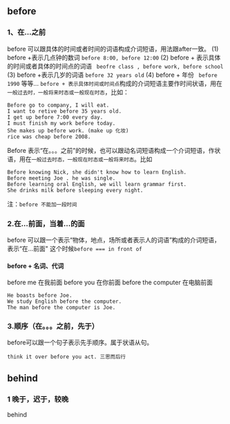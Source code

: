 ## before
### 1、在...之前
before 可以跟具体的时间或者时间的词语构成介词短语，用法跟after一致。
(1) before +表示几点钟的数词
` before 8:00, before 12:00 `
(2) before + 表示具体的时间或者具体的时间点的词语
` beofre class , before work, before school`
(3) before +表示几岁的词语
`before 32 years old`
(4) before + 年份
` before 1990`
等等...
`before + 表示具体时间或时间点`构成的介词短语主要作时间状语，用在`一般过去时，一般将来时态或一般现在时态`，比如：
```
Before go to company, I will eat.
I want to retive before 35 years old.
I get up before 7:00 every day.
I must finish my work before today.
She makes up before work. (make up 化妆)
rice was cheap before 2008.
```

Before 表示“在。。。之前”的时候，也可以跟动名词短语构成一个介词短语，作状语，用在`一般过去时态，一般现在时态或一般将来时态`。比如
```
Before knowing Nick, she didn't know how to learn English.
Before meeting Joe . he was single.
Before learning oral English, we will learn grammar first.
She drinks milk before sleeping every night.
```
注：`before 不能加一段时间`

### 2.在...前面，当着...的面
before 可以跟一个表示“物体，地点，场所或者表示人的词语”构成的介词短语，表示“在...前面" 这个时候`before === in front of`
#### before + 名词、代词
before me 在我前面 
before you 在你前面
before the computer 在电脑前面
```
He boasts before Joe.
We study English before the computer.
The man before the computer is Joe.
```
### 3.顺序（在。。。之前，先于）
before可以跟一个句子表示先手顺序。属于状语从句。
```
think it over before you act. 三思而后行
```
## behind 
### 1 晚于，迟于，较晚
behind
